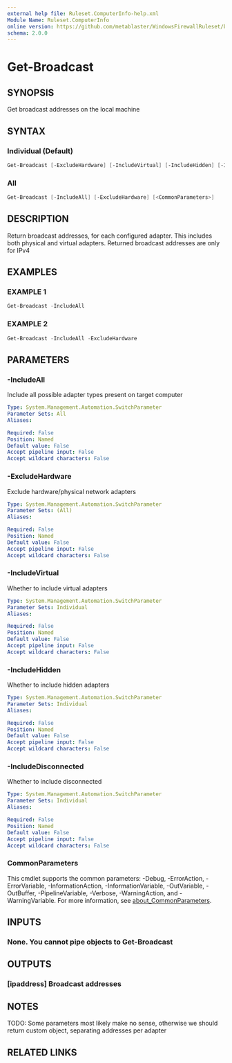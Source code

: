 ```yaml
---
external help file: Ruleset.ComputerInfo-help.xml
Module Name: Ruleset.ComputerInfo
online version: https://github.com/metablaster/WindowsFirewallRuleset/blob/master/Modules/Ruleset.ComputerInfo/Help/en-US/Get-Broadcast.md
schema: 2.0.0
---
```


# Get-Broadcast

## SYNOPSIS

Get broadcast addresses on the local machine

## SYNTAX

### Individual (Default)

```powershell
Get-Broadcast [-ExcludeHardware] [-IncludeVirtual] [-IncludeHidden] [-IncludeDisconnected] [<CommonParameters>]
```

### All

```powershell
Get-Broadcast [-IncludeAll] [-ExcludeHardware] [<CommonParameters>]
```

## DESCRIPTION

Return broadcast addresses, for each configured adapter.
This includes both physical and virtual adapters.
Returned broadcast addresses are only for IPv4

## EXAMPLES

### EXAMPLE 1

```powershell
Get-Broadcast -IncludeAll
```

### EXAMPLE 2

```powershell
Get-Broadcast -IncludeAll -ExcludeHardware
```

## PARAMETERS

### -IncludeAll

Include all possible adapter types present on target computer

```yaml
Type: System.Management.Automation.SwitchParameter
Parameter Sets: All
Aliases:

Required: False
Position: Named
Default value: False
Accept pipeline input: False
Accept wildcard characters: False
```

### -ExcludeHardware

Exclude hardware/physical network adapters

```yaml
Type: System.Management.Automation.SwitchParameter
Parameter Sets: (All)
Aliases:

Required: False
Position: Named
Default value: False
Accept pipeline input: False
Accept wildcard characters: False
```

### -IncludeVirtual

Whether to include virtual adapters

```yaml
Type: System.Management.Automation.SwitchParameter
Parameter Sets: Individual
Aliases:

Required: False
Position: Named
Default value: False
Accept pipeline input: False
Accept wildcard characters: False
```

### -IncludeHidden

Whether to include hidden adapters

```yaml
Type: System.Management.Automation.SwitchParameter
Parameter Sets: Individual
Aliases:

Required: False
Position: Named
Default value: False
Accept pipeline input: False
Accept wildcard characters: False
```

### -IncludeDisconnected

Whether to include disconnected

```yaml
Type: System.Management.Automation.SwitchParameter
Parameter Sets: Individual
Aliases:

Required: False
Position: Named
Default value: False
Accept pipeline input: False
Accept wildcard characters: False
```

### CommonParameters

This cmdlet supports the common parameters: -Debug, -ErrorAction, -ErrorVariable, -InformationAction, -InformationVariable, -OutVariable, -OutBuffer, -PipelineVariable, -Verbose, -WarningAction, and -WarningVariable. For more information, see [about_CommonParameters](http://go.microsoft.com/fwlink/?LinkID=113216).

## INPUTS

### None. You cannot pipe objects to Get-Broadcast

## OUTPUTS

### [ipaddress] Broadcast addresses

## NOTES

TODO: Some parameters most likely make no sense, otherwise we should return custom object,
separating addresses per adapter

## RELATED LINKS
